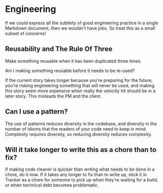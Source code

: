 # Engineering

If we could express all the subtlety of good engineering practice in a single Markdown document, then we wouldn't have jobs. So treat this as a small subset of concerns!

## Reusability and The Rule Of Three

Make something reusable when it has been duplicated three times.

Am I making something reusable before it needs to be re-used?

If the current story takes longer because you're preparing for the future, you're risking engineering something that will never be used, and making this story seem more expensive when really the velocity hit should be in a later story. This misleads the PM and the client.

## Can I use a pattern?

The use of patterns reduces diversity in the codebase, and diversity in the number of idioms that the readers of your code need to keep in mind. Complexity _requires_ diversity, so reducing diversity reduces complexity.

## Will it take longer to write this as a chore than to fix?

If making code cleaner is quicker than writing what needs to be done in a chore, do it now. If it takes any longer to fix than to write up, stick it in Tracker as a chore for someone to pick up when they're waiting for a build, or when technical debt becomes problematic.